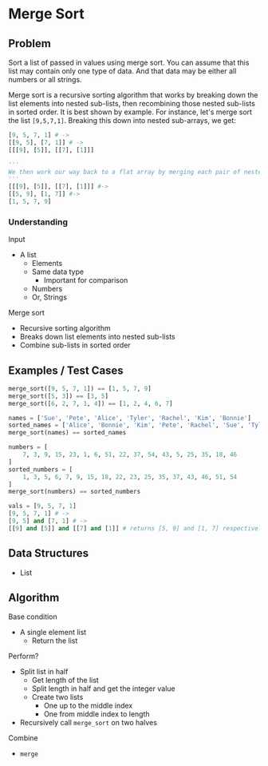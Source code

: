 # Merge Sort

## Problem

Sort a list of passed in values using merge sort. You can assume that this list may contain only one type of data. And that data may be either all numbers or all strings.

Merge sort is a recursive sorting algorithm that works by breaking down the list elements into nested sub-lists, then recombining those nested sub-lists in sorted order. It is best shown by example. For instance, let's merge sort the list `[9,5,7,1]`. Breaking this down into nested sub-arrays, we get:

```python
[9, 5, 7, 1] # ->
[[9, 5], [7, 1]] # ->
[[[9], [5]], [[7], [1]]]

'''
We then work our way back to a flat array by merging each pair of nested sub-arrays:
'''
[[[9], [5]], [[7], [1]]] #->
[[5, 9], [1, 7]] #->
[1, 5, 7, 9]
```

### Understanding

Input
- A list
	- Elements
    - Same data type
	   - Important for comparison
    - Numbers
    - Or, Strings

Merge sort
  - Recursive sorting algorithm
  - Breaks down list elements into nested sub-lists
  - Combine sub-lists in sorted order

## Examples / Test Cases

```python
merge_sort([9, 5, 7, 1]) == [1, 5, 7, 9]
merge_sort([5, 3]) == [3, 5]
merge_sort([6, 2, 7, 1, 4]) == [1, 2, 4, 6, 7]

names = ['Sue', 'Pete', 'Alice', 'Tyler', 'Rachel', 'Kim', 'Bonnie']
sorted_names = ['Alice', 'Bonnie', 'Kim', 'Pete', 'Rachel', 'Sue', 'Tyler']
merge_sort(names) == sorted_names

numbers = [
    7, 3, 9, 15, 23, 1, 6, 51, 22, 37, 54, 43, 5, 25, 35, 18, 46
]
sorted_numbers = [
    1, 3, 5, 6, 7, 9, 15, 18, 22, 23, 25, 35, 37, 43, 46, 51, 54
]
merge_sort(numbers) == sorted_numbers

vals = [9, 5, 7, 1]
[9, 5, 7, 1] # ->
[9, 5] and [7, 1] # -> 
[[9] and [5]] and [[7] and [1]] # returns [5, 9] and [1, 7] respectively
```

## Data Structures

- List

## Algorithm

Base condition
- A single element list
  - Return the list

Perform?
- Split list in half
  - Get length of the list
  - Split length in half and get the integer value
  - Create two lists
    - One up to the middle index
    - One from middle index to length
- Recursively call `merge_sort` on two halves

Combine
- `merge`
